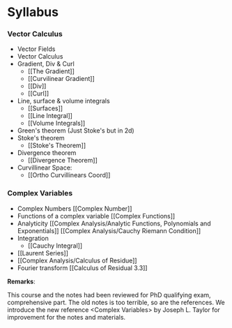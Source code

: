  # Syllabus
 ### **Vector Calculus**
 * Vector Fields 
 * Vector Calculus
 * Gradient, Div & Curl 
	 * [[The Gradient]]
	 * [[Curvilinear Gradient]]
	 * [[Div]]
	 * [[Curl]]
 * Line, surface & volume integrals
	 * [[Surfaces]]
	 * [[Line Integral]]
	 * [[Volume Integrals]]
 * Green's theorem (Just Stoke's but in 2d)
 * Stoke's theorem
	 * [[Stoke's Theorem]]
 * Divergence theorem 
	 * [[Divergence Theorem]]
 * Curvillinear Space: 
	 * [[Ortho Curvillinears Coord]]

 ### **Complex Variables**
 * Complex Numbers [[Complex Number]]
 * Functions of a complex variable [[Complex Functions]]
 * Analyticity [[Complex Analysis/Analytic Functions, Polynomials and Exponentials]] [[Complex Analysis/Cauchy Riemann Condition]] 
 * Integration 
	 * [[Cauchy Integral]]
 * [[Laurent Series]]
 * [[Complex Analysis/Calculus of Residue]]
 * Fourier transform [[Calculus of Residual 3.3]]


**Remarks**: 

This course and the notes had been reviewed for PhD qualifying exam, comprehensive part. The old notes is too terrible, so are the references. We introduce the new reference \<Complex Variables\> by Joseph L. Taylor for improvement for the notes and materials. 
